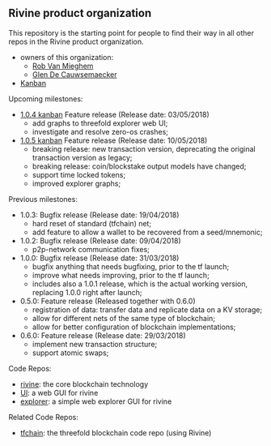 ## Rivine product organization

This repository is the starting point for people to find their way in all other repos in the Rivine product organization.

- owners of this organization:
  - [Rob Van Mieghem](http://github.com/robvanmieghem)
  - [Glen De Cauwsemaecker](http://github.com/glendc)
- [Kanban](https://waffle.io/rivine/home)

Upcoming milestones:
- [1.0.4 kanban](https://waffle.io/rivine/home?milestone=1.0.4%20explorer%20graphs) Feature release (Release date: 03/05/2018)
  - add graphs to threefold explorer web UI;
  - investigate and resolve zero-os crashes;
- [1.0.5 kanban](https://waffle.io/rivine/home?milestone=1.0.5%20timelocked%20tokens) Feature release (Release date: 10/05/2018)
  - breaking release: new transaction version, deprecating the original transaction version as legacy;
  - breaking release: coin/blockstake output models have changed;
  - support time locked tokens;
  - improved explorer graphs;

Previous milestones:
- 1.0.3: Bugfix release (Release date: 19/04/2018)
  - hard reset of standard (tfchain) net;
  - add feature to allow a wallet to be recovered from a seed/mnemonic;
- 1.0.2: Bugfix release (Release date: 09/04/2018)
  - p2p-network communication fixes;
- 1.0.0: Bugfix release (Release date: 31/03/2018)
  - bugfix anything that needs bugfixing, prior to the tf launch;
  - improve what needs improving, prior to the tf launch;
  - includes also a 1.0.1 release, which is the actual working version, replacing 1.0.0 right after launch;
- 0.5.0: Feature release (Released together with 0.6.0)
  - registration of data: transfer data and replicate data on a KV storage;
  - allow for different nets of the same type of blockchain;
  - allow for better configuration of blockchain implementations;
- 0.6.0: Feature release (Release date: 29/03/2018)
  - implement new transaction structure;
  - support atomic swaps;

Code Repos:
- [rivine](https://github.com/rivine/rivine): the core blockchain technology
- [UI](https://github.com/rivine/rivine-UI): a web GUI for rivine
- [explorer](https://github.com/rivine/explorer): a simple web explorer GUI for rivine

Related Code Repos:
- [tfchain](https://github.com/threefoldfoundation/tfchain): the threefold blockchain code repo (using Rivine)
